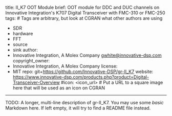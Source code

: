 title: II_K7 OOT Module
brief: OOT module for DDC and DUC channels on Innovative Integration's K707 Digital Transceiver with FMC-310 or FMC-250
tags: # Tags are arbitrary, but look at CGRAN what other authors are using
  - SDR
  - hardware
  - FFT
  - source
  - sink
author:
  - Innovative Integration, A Molex Company <gwhite@innovative-dsp.com>
copyright_owner:
  - Innovative Integration, A Molex Company
license:
  - MIT
repo: git+https://github.com/Innovative-DSP/gr-II_K7
website: https://www.innovative-dsp.com/products.php?product=Digital-Transceiver-Overview
#icon: <icon_url> # Put a URL to a square image here that will be used as an icon on CGRAN
---
TODO: A longer, multi-line description of gr-II_K7.
You may use some *basic* Markdown here.
If left empty, it will try to find a README file instead.
